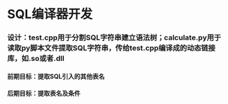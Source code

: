# SQL编译器开发

### 设计：test.cpp用于分割SQL字符串建立语法树；calculate.py用于读取py脚本文件提取SQL字符串，传给test.cpp编译成的动态链接库，如.so或者.dll

#### 前期目标：提取SQL引入的其他表名
#### 后期目标：提取表名及条件